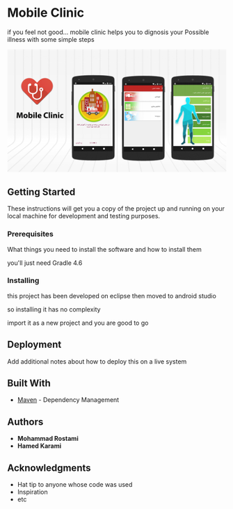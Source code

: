 # Mobile Clinic

if you feel not good...
mobile clinic helps you to dignosis your Possible illness with some simple steps

![ScreenShot](mobileClinic/mobile_clinic.png)

## Getting Started

These instructions will get you a copy of the project up and running on your local machine for development and testing purposes.

### Prerequisites

What things you need to install the software and how to install them

you'll just need Gradle 4.6

### Installing

this project has been developed on eclipse then moved to android studio

so installing it has no complexity

import it as a new project and you are good to go

## Deployment

Add additional notes about how to deploy this on a live system

## Built With

* [Maven](https://maven.apache.org/) - Dependency Management

## Authors

* **Mohammad Rostami** 
* **Hamed Karami**

## Acknowledgments

* Hat tip to anyone whose code was used
* Inspiration
* etc
